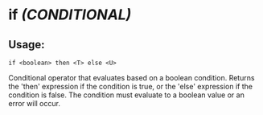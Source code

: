 # if *(CONDITIONAL)*

## Usage:
```cedar
if <boolean> then <T> else <U>
```

Conditional operator that evaluates based on a boolean condition. Returns the 'then'
expression if the condition is true, or the 'else' expression if the condition is
false. The condition must evaluate to a boolean value or an error will occur.
